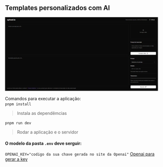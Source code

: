## Templates personalizados com AI

<div align="center">
  <img src="./assets/preview.png">
</div>

Comandos para executar a aplicação:
<br>
`
pnpm install
`
> Instala as dependêmcias

`
pnpm run dev
`

> Rodar a aplicação e o servidor

#### O modelo da pasta `.env` deve serguir:

`
  OPENAI_KEY="codigo da sua chave gerada no site da Openai"
`
[Openai para gerar a key](https://platform.openai.com/overview)

